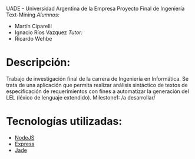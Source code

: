 UADE - Universidad Argentina de la Empresa
Proyecto Final de Ingeniería
Text-Mining
_Alumnos:_
- Martín Ciparelli
- Ignacio Ríos Vazquez
_Tutor:_
- Ricardo Wehbe

Descripción:
============
Trabajo de investigación final de la carrera de Ingeniería en Informática. 
Se trata de una aplicación que permita realizar análisis sintáctico de textos de especificación de requerimientos con fines a automatizar la generación del LEL (léxico de lenguaje extendido).
Milestone1:
/a desarrollar/

Tecnologías utilizadas:
============
- [NodeJS](http://nodejs.org)
- [Express](http://expressjs.com)
- [Jade](http://jade-lang.com)
